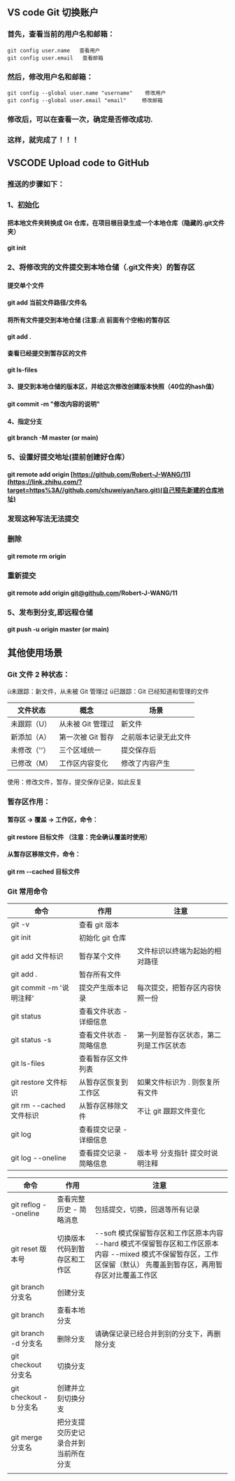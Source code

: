 

## VS code Git 切换账户

### 首先，查看当前的用户名和邮箱：

```text
git config user.name   查看用户  
git config user.email   查看邮箱
```

### 然后，修改用户名和邮箱：

```text
git config --global user.name "username"    修改用户
git config --global user.email "email"     修改邮箱
```

### 修改后，可以在查看一次，确定是否修改成功.

### 这样，就完成了！！！



## VSCODE Upload code to GitHub

### 推送的步骤如下：

### 1、[初始化](https://link.zhihu.com/?target=https%3A//so.csdn.net/so/search%3Fq%3D%E5%88%9D%E5%A7%8B%E5%8C%96%26spm%3D1001.2101.3001.7020) 
#### 把本地文件夹转换成 Git 仓库，在项目根目录生成一个本地仓库（隐藏的.git文件夹）

#### git init

### 2、将修改完的文件提交到本地仓储（.git文件夹）的暂存区

#### 提交单个文件
#### git add 当前文件路径/文件名

#### 将所有文件提交到本地仓储 (注意:点 前面有个空格)的暂存区
#### git add .

#### 查看已经提交到暂存区的文件
#### git ls-files

#### 3、提交到本地仓储的版本区，并给这次修改创建版本快照（40位的hash值）

#### git commit -m "修改内容的说明"

#### 4、指定分支

#### git branch -M master (or main)

### 5、设置好提交地址(提前创建好仓库）

#### git remote add origin [https://github.com/Robert-J-WANG/11](https://link.zhihu.com/?target=https%3A//github.com/chuweiyan/taro.git)(自己预先新建的仓库地址)

### 发现这种写法无法提交

### 删除

#### git remote rm origin

### 重新提交

#### git remote add origin git@github.com/Robert-J-WANG/11

### 5、发布到分支,即远程仓储 

#### git push -u origin master (or main)


## 其他使用场景

### Git 文件 2 种状态：
ü未跟踪：新文件，从未被 Git 管理过
ü已跟踪：Git 已经知道和管理的文件

| **文件状态** | **概念**          | **场景**             |
| ----------- | ----------------- | -------------------- |
| 未跟踪（U）  | 从未被 Git 管理过 | 新文件               |
| 新添加（A）  | 第一次被 Git 暂存 | 之前版本记录无此文件 |
| 未修改（''） | 三个区域统一      | 提交保存后           |
| 已修改（M）  | 工作区内容变化    | 修改了内容产生       |

使用：修改文件，暂存，提交保存记录，如此反复

### 暂存区作用：
#### 暂存区 -> 覆盖 -> 工作区，命令：
#### git restore 目标文件   （注意：完全确认覆盖时使用）

#### 从暂存区移除文件，命令： 
#### git rm --cached 目标文件


### Git 常用命令

| **命令**                 | **作用**                | **注意**                               |
| ------------------------ | ----------------------- | -------------------------------------- |
| git -v                   | 查看 git 版本           |                                        |
| git init                 | 初始化 git 仓库         |                                        |
| git add 文件标识         | 暂存某个文件            | 文件标识以终端为起始的相对路径         |
| git add .                | 暂存所有文件            |                                        |
| git commit -m '说明注释' | 提交产生版本记录        | 每次提交，把暂存区内容快照一份         |
| git status               | 查看文件状态 - 详细信息 |                                        |
| git status -s            | 查看文件状态 - 简略信息 | 第一列是暂存区状态，第二列是工作区状态 |
| git ls-files             | 查看暂存区文件列表      |                                        |
| git restore 文件标识     | 从暂存区恢复到工作区    | 如果文件标识为 . 则恢复所有文件        |
| git rm --cached 文件标识 | 从暂存区移除文件        | 不让 git 跟踪文件变化                  |
| git log                  | 查看提交记录 - 详细信息 |                                        |
| git log --oneline        | 查看提交记录 - 简略信息 | 版本号 分支指针 提交时说明注释         |

| **命令**               | **作用**                             | **注意**                                                     |
| ---------------------- | ------------------------------------ | ------------------------------------------------------------ |
| git reflog --oneline   | 查看完整历史 - 简略消息              | 包括提交，切换，回退等所有记录                               |
| git reset 版本号       | 切换版本代码到暂存区和工作区         | --soft 模式保留暂存区和工作区原本内容  --hard 模式不保留暂存区和工作区原本内容  --mixed 模式不保留暂存区，工作区保留（默认）  先覆盖到暂存区，再用暂存区对比覆盖工作区 |
| git branch 分支名      | 创建分支                             |                                                              |
| git branch             | 查看本地分支                         |                                                              |
| git branch -d 分支名   | 删除分支                             | 请确保记录已经合并到别的分支下，再删除分支                   |
| git checkout 分支名    | 切换分支                             |                                                              |
| git checkout -b 分支名 | 创建并立刻切换分支                   |                                                              |
| git merge 分支名       | 把分支提交历史记录合并到当前所在分支 |                                                              |
|                        |                                      |                                                              
